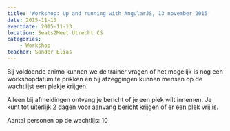 ```yaml
---
title: 'Workshop: Up and running with AngularJS, 13 november 2015'
date: 2015-11-13
eventdate: 2015-11-13
location: Seats2Meet Utrecht CS
categories:
    - Workshop
teacher: Sander Elias
---
```


Bij voldoende animo kunnen we de trainer vragen of het mogelijk is nog een workshopdatum te prikken en bij afzeggingen kunnen mensen op de wachtlijst een plekje krijgen.

Alleen bij afmeldingen ontvang je bericht of je een plek wilt innemen. Je kunt tot uiterlijk 2 dagen voor aanvang bericht krijgen of er een plek vrij is.

Aantal personen op de wachtlijs: 10
